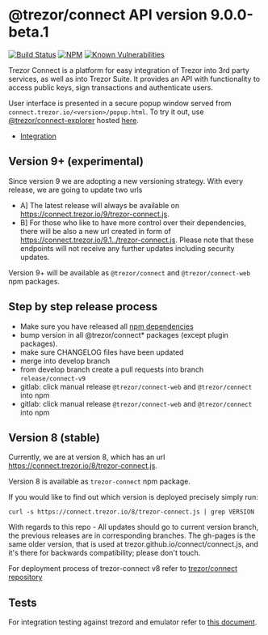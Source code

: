 # @trezor/connect API version 9.0.0-beta.1

[![Build Status](https://github.com/trezor/trezor-suite/actions/workflows/connect-test.yml/badge.svg)](https://github.com/trezor/trezor-suite/actions/workflows/connect-test.yml)
[![NPM](https://img.shields.io/npm/v/@trezor/connect.svg)](https://www.npmjs.org/package/@trezor/connect)
[![Known Vulnerabilities](https://snyk.io/test/github/trezor/connect/badge.svg?targetFile=package.json)](https://snyk.io/test/github/trezor/trezor-suite?targetFile=packages/connect/package.json)

Trezor Connect is a platform for easy integration of Trezor into 3rd party services, as well as into Trezor Suite. It provides an API with functionality to access public keys, sign transactions and authenticate users.

User interface is presented in a secure popup window served from `connect.trezor.io/<version>/popup.html`. To try it out, use [@trezor/connect-explorer](../connect-explorer) hosted [here](https://trezor.github.io/trezor-suite/connect-explorer).

-   [Integration](https://github.com/trezor/trezor-suite/blob/develop/docs/packages/connect/index.md)

## Version 9+ (experimental)

Since version 9 we are adopting a new versioning strategy. With every release, we are going to update two urls

-   A] The latest release will always be available on https://connect.trezor.io/9/trezor-connect.js.
-   B] For those who like to have more control over their dependencies, there will be also a new url created in form of https://connect.trezor.io/9.1../trezor-connect.js. Please note that these endpoints will not receive any further updates including security updates.

Version 9+ will be available as `@trezor/connect` and `@trezor/connect-web` npm packages.

## Step by step release process

-   Make sure you have released all [npm dependencies](../../releases/npm-packages.md)
-   bump version in all @trezor/connect\* packages (except plugin packages).
-   make sure CHANGELOG files have been updated
-   merge into develop branch
-   from develop branch create a pull requests into branch `release/connect-v9`
-   gitlab: click manual release `@trezor/connect-web` and `@trezor/connect` into npm
-   gitlab: click manual release `@trezor/connect-web` and `@trezor/connect` into npm

## Version 8 (stable)

Currently, we are at version 8, which has an url https://connect.trezor.io/8/trezor-connect.js.

Version 8 is available as `trezor-connect` npm package.

If you would like to find out which version is deployed precisely simply run:

`curl -s https://connect.trezor.io/8/trezor-connect.js | grep VERSION`

With regards to this repo - All updates should go to current version branch, the previous releases are in corresponding branches. The gh-pages is the same older version, that is used at trezor.github.io/connect/connect.js, and it's there for backwards compatibility; please don't touch.

For deployment process of trezor-connect v8 refer to [trezor/connect repository](https://github.com/trezor/connect/blob/develop/docs/deployment/index.md)

## Tests

For integration testing against trezord and emulator refer to [this document](https://github.com/trezor/trezor-suite/blob/develop/packages/integration-tests/projects/connect/README.md).
